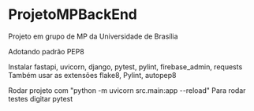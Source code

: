 # ProjetoMPBackEnd
Projeto em grupo de MP da Universidade de Brasília

Adotando padrão PEP8

Instalar fastapi, uvicorn, django, pytest, pylint, firebase_admin, requests
Também usar as extensões flake8, Pylint, autopep8 

Rodar projeto com "python -m uvicorn src.main:app --reload"
Para rodar testes digitar pytest
